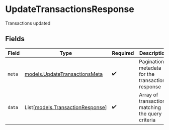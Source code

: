 # UpdateTransactionsResponse

Transactions updated


## Fields

| Field                                                                | Type                                                                 | Required                                                             | Description                                                          |
| -------------------------------------------------------------------- | -------------------------------------------------------------------- | -------------------------------------------------------------------- | -------------------------------------------------------------------- |
| `meta`                                                               | [models.UpdateTransactionsMeta](../models/updatetransactionsmeta.md) | :heavy_check_mark:                                                   | Pagination metadata for the transactions response                    |
| `data`                                                               | List[[models.TransactionResponse](../models/transactionresponse.md)] | :heavy_check_mark:                                                   | Array of transactions matching the query criteria                    |